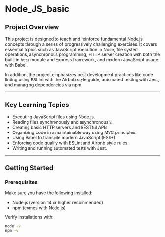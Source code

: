 # Node_JS_basic

## Project Overview

This project is designed to teach and reinforce fundamental Node.js concepts through a series of progressively challenging exercises. It covers essential topics such as JavaScript execution in Node, file system operations, asynchronous programming, HTTP server creation with both the built-in `http` module and Express framework, and modern JavaScript usage with Babel.

In addition, the project emphasizes best development practices like code linting using ESLint with the Airbnb style guide, automated testing with Jest, and managing dependencies via npm.

---

## Key Learning Topics

- Executing JavaScript files using Node.js.
- Reading files synchronously and asynchronously.
- Creating basic HTTP servers and RESTful APIs.
- Organizing code in a maintainable way using MVC principles.
- Using Babel to transpile modern JavaScript (ES6+).
- Enforcing code quality with ESLint and Airbnb style rules.
- Writing and running automated tests with Jest.

---

## Getting Started

### Prerequisites

Make sure you have the following installed:

- Node.js (version 14 or higher recommended)
- npm (comes with Node.js)

Verify installations with:

```bash
node -v
npm -v

